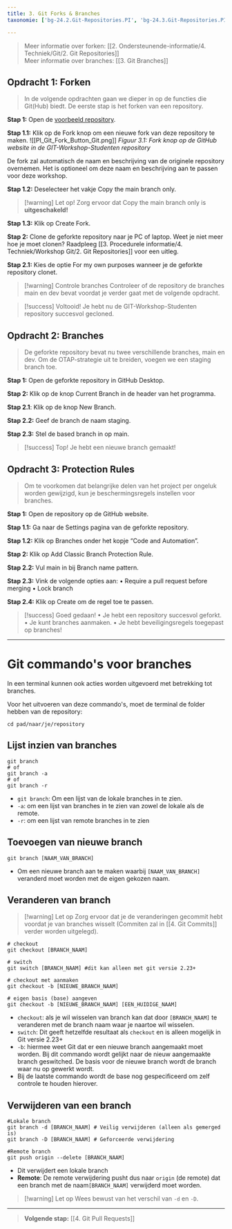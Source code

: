 ```yaml
---
title: 3. Git Forks & Branches
taxonomie: ['bg-24.2.Git-Repositories.PI', 'bg-24.3.Git-Repositories.PI', 'bg-24.2.Git-Branches.PI', 'bg-24.3.Git-Branches.PI', 'bg-24.2.Git-GitHub.PI', 'bg-24.3.Git-GitHub.PI']

---
```


> Meer informatie over forken: [[2. Ondersteunende-informatie/4. Techniek/Git/2. Git Repositories]]\
> Meer informatie over branches: [[3. Git Branches]]

## Opdracht 1: Forken
>In de volgende opdrachten gaan we dieper in op de functies die Git(Hub) biedt. De eerste stap is het forken van een repository.

**Stap 1:** Open de [voorbeeld repository](https://github.com/Windesheim-HBO-ICT/GIT-Workshop-Studenten).

**Stap 1.1:** Klik op de Fork knop om een nieuwe fork van deze repository te maken.
![[PI_Git_Fork_Button_Git.png]]
*Figuur 3.1: Fork knop op de GitHub website in de GIT-Workshop-Studenten repository*

De fork zal automatisch de naam en beschrijving van de originele repository overnemen. Het is optioneel om deze naam en beschrijving aan te passen voor deze workshop.

**Stap 1.2:** Deselecteer het vakje Copy the main branch only.

> [!warning] Let op!
> Zorg ervoor dat Copy the main branch only is **uitgeschakeld!**

**Stap 1.3:** Klik op Create Fork.

**Stap 2:** Clone de geforkte repository naar je PC of laptop.
	Weet je niet meer hoe je moet clonen? Raadpleeg [[3. Procedurele informatie/4. Techniek/Workshop Git/2. Git Repositories]] voor een uitleg.

**Stap 2.1:** Kies de optie For my own purposes wanneer je de geforkte repository clonet.

> [!warning] Controle branches
> Controleer of de repository de branches main en dev bevat voordat je verder gaat met de volgende opdracht.

> [!success] Voltooid!
> Je hebt nu de GIT-Workshop-Studenten repository succesvol gecloned. 

## Opdracht 2: Branches
>De geforkte repository bevat nu twee verschillende branches, main en dev. Om de OTAP-strategie uit te breiden, voegen we een staging branch toe.

**Stap 1:** Open de geforkte repository in GitHub Desktop.

**Stap 2:** Klik op de knop Current Branch in de header van het programma.

**Stap 2.1**: Klik op de knop New Branch.

**Stap 2.2:** Geef de branch de naam staging.

**Stap 2.3:** Stel de based branch in op main.

> [!success] Top!
> Je hebt een nieuwe branch gemaakt!

## Opdracht 3: Protection Rules
>Om te voorkomen dat belangrijke delen van het project per ongeluk worden gewijzigd, kun je beschermingsregels instellen voor branches.

**Stap 1:** Open de repository op de GitHub website.

**Stap 1.1:** Ga naar de Settings pagina van de geforkte repository.

**Stap 1.2:** Klik op Branches onder het kopje “Code and Automation”.

**Stap 2:** Klik op Add Classic Branch Protection Rule.

**Stap 2.2:** Vul main in bij Branch name pattern.

**Stap 2.3:** Vink de volgende opties aan:
	• Require a pull request before merging
	• Lock branch

**Stap 2.4:** Klik op Create om de regel toe te passen.

> [!success] Goed gedaan!
• Je hebt een repository succesvol geforkt.
• Je kunt branches aanmaken.
• Je hebt beveiligingsregels toegepast op branches!

---
# Git commando's voor branches

In een terminal kunnen ook acties worden uitgevoerd met betrekking tot branches.

Voor het uitvoeren van deze commando's, moet de terminal de folder hebben van de repository:
```
cd pad/naar/je/repository
```

## Lijst inzien van branches
```
git branch
# of
git branch -a
# of
git branch -r 
```
- `git branch`: Om een lijst van de lokale branches in te zien.
- `-a`: om een lijst van branches in te zien van zowel de lokale als de remote.
- `-r`: om een lijst van remote branches in te zien

## Toevoegen van nieuwe branch
```
git branch [NAAM_VAN_BRANCH]
```
- Om een nieuwe branch aan te maken waarbij `[NAAM_VAN_BRANCH]` veranderd moet worden met de eigen gekozen naam.
## Veranderen van branch
> [!warning] Let op
> Zorg ervoor dat je de veranderingen gecommit hebt voordat je van branches wisselt (Commiten zal in [[4. Git Commits]] verder worden uitgelegd).

```
# checkout
git checkout [BRANCH_NAAM]

# switch
git switch [BRANCH_NAAM] #dit kan alleen met git versie 2.23+

# checkout met aanmaken
git checkout -b [NIEUWE_BRANCH_NAAM] 

# eigen basis (base) aangeven
git checkout -b [NIEUWE_BRANCH_NAAM] [EEN_HUIDIGE_NAAM]
```
- `checkout`: als je wil wisselen van branch kan dat door `[BRANCH_NAAM]` te veranderen met de branch naam waar je naartoe wil wisselen. 
- `switch`: Dit geeft hetzelfde resultaat als `checkout` en is alleen mogelijk in Git versie 2.23+
-  `-b`: hiermee weet Git dat er een nieuwe branch aangemaakt moet worden. Bij dit commando wordt gelijkt naar de nieuw aangemaakte branch geswitched. De basis voor de nieuwe branch wordt de branch waar nu op gewerkt wordt.
- Bij de laatste commando wordt de base nog gespecificeerd om zelf controle te houden hierover.

## Verwijderen van een branch
```
#Lokale branch
git branch -d [BRANCH_NAAM] # Veilig verwijderen (alleen als gemerged is)
git branch -D [BRANCH_NAAM] # Geforceerde verwijdering

#Remote branch
git push origin --delete [BRANCH_NAAM]
```
- Dit verwijdert een lokale branch
- **Remote**: De remote verwijdering pusht dus naar `origin` (de remote) dat een branch met de naam`[BRANCH_NAAM]` verwijderd moet worden.

> [!warning] Let op
> Wees bewust van het verschil van `-d` en `-D`.

---

> **Volgende stap:** [[4. Git Pull Requests]]
